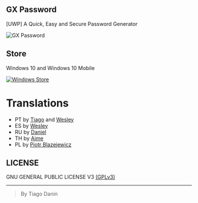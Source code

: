 ## GX Password
[UWP] A Quick, Easy and Secure Password Generator

![GX Password](https://raw.githubusercontent.com/TiagoDanin/GX-Password/master/image.png "GX Password")

## Store
Windows 10 and Windows 10 Mobile

[![Windows Store](https://assets.windowsphone.com/f2f77ec7-9ba9-4850-9ebe-77e366d08adc/English_Get_it_Win_10_InvariantCulture_Default.png)](https://www.microsoft.com/store/apps/9p6dqd7thb09)

# Translations
- PT by [Tiago](https://github.com/TiagoDanin) and [Wesley](https://github.com/Synk0)
- ES by [Wesley](https://github.com/Synk0)
- RU by [Daniel](https://github.com/dhavdc)
- TH by [Aime](https://github.com/AimeTPGM)
- PL by [Piotr Blazejewicz](https://github.com/peterblazejewicz)

## LICENSE
GNU GENERAL PUBLIC LICENSE V3 [(GPLv3)](https://github.com/TiagoDanin/GX-Password/blob/master/LICENSE)

---
> By Tiago Danin
